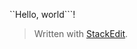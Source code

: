 ``Hello, world```!


> Written with [StackEdit](https://stackedit.io/).
<!--stackedit_data:
eyJoaXN0b3J5IjpbMTg1NDc4NDE1MV19
-->